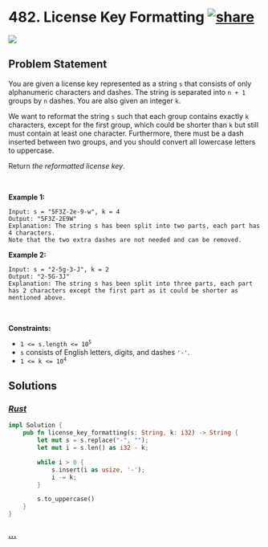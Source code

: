 # 482. License Key Formatting [![share]](https://leetcode.com/problems/license-key-formatting/)

![][easy]

## Problem Statement

<p>You are given a license key represented as a string <code>s</code> that consists of only alphanumeric characters and dashes. The string is separated into <code>n + 1</code> groups by <code>n</code> dashes. You are also given an integer <code>k</code>.</p>
<p>We want to reformat the string <code>s</code> such that each group contains exactly <code>k</code> characters, except for the first group, which could be shorter than <code>k</code> but still must contain at least one character. Furthermore, there must be a dash inserted between two groups, and you should convert all lowercase letters to uppercase.</p>
<p>Return <em>the reformatted license key</em>.</p>
<p> </p>
<p><strong class="example">Example 1:</strong></p>

```
Input: s = "5F3Z-2e-9-w", k = 4
Output: "5F3Z-2E9W"
Explanation: The string s has been split into two parts, each part has 4 characters.
Note that the two extra dashes are not needed and can be removed.
```

<p><strong class="example">Example 2:</strong></p>

```
Input: s = "2-5g-3-J", k = 2
Output: "2-5G-3J"
Explanation: The string s has been split into three parts, each part has 2 characters except the first part as it could be shorter as mentioned above.
```

<p> </p>
<p><strong>Constraints:</strong></p>
<ul>
<li><code>1 &lt;= s.length &lt;= 10<sup>5</sup></code></li>
<li><code>s</code> consists of English letters, digits, and dashes <code>'-'</code>.</li>
<li><code>1 &lt;= k &lt;= 10<sup>4</sup></code></li>
</ul>

## Solutions

### [_Rust_](license_key_formatting.rs)

```rs [Rust]
impl Solution {
    pub fn license_key_formatting(s: String, k: i32) -> String {
        let mut s = s.replace("-", "");
        let mut i = s.len() as i32 - k;

        while i > 0 {
            s.insert(i as usize, '-');
            i -= k;
        }

        s.to_uppercase()
    }
}

```

### [_..._]()

```

```

<!----------------------------------{ link }--------------------------------->

[share]: https://graph.org/file/3ea5234dda646b71c574a.png
[easy]: https://img.shields.io/badge/Difficulty-Easy-bright.svg
[medium]: https://img.shields.io/badge/Difficulty-Medium-yellow.svg
[hard]: https://img.shields.io/badge/Difficulty-Hard-red.svg
